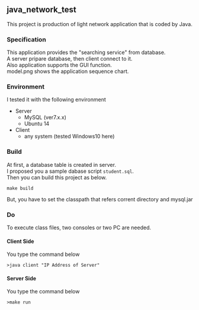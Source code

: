 ## java_network_test
This project is production of light network application that is coded by Java.
### Specification
This application provides the "searching service" from database.  
A server pripare database, then client connect to it.  
Also application supports the GUI function.  
model.png shows the application sequence chart.  
### Environment
I tested it with the following environment

- Server
    - MySQL (ver7.x.x)
    - Ubuntu 14
- Client
    - any system (tested Windows10 here)

### Build
At first, a database table is created in server.  
I proposed you a sample dabase script ```student.sql```.  
Then you can build this project as below.

```
make build
```

But, you have to set the classpath that refers corrent directory and mysql.jar

### Do
To execute class files, two consoles or two PC are needed.
#### Client Side

You type the command below
```
>java client "IP Address of Server"
```

#### Server Side
You type the command below

```
>make run
```
